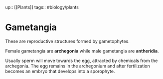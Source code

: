 up:: [[Plants]]
tags:: #biology/plants  

# Gametangia

These are reproductive structures formed by gametophytes. 

Female gametangia are **archegonia** while male gametangia are **antheridia**.

Usually sperm will move towards the egg, attracted by chemicals from the archegonia. The egg remains in the archegonium and after fertilization becomes an embryo that develops into a sporophyte.